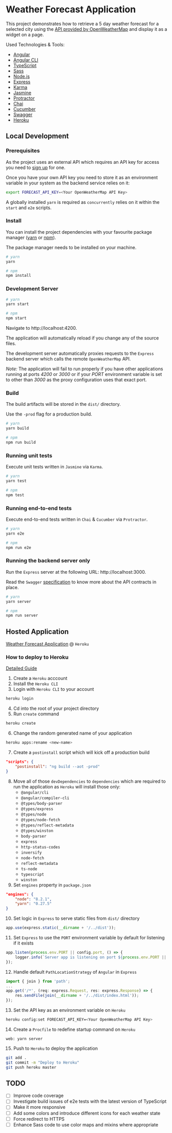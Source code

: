 # Weather Forecast Application

This project demonstrates how to retrieve a 5 day weather forecast for a  selected city using the [API provided by OpenWeatherMap](http://openweathermap.org/forecast5) and display it as a widget on a page.

Used Technologies & Tools:
- [Angular](https://angular.io/)
- [Angular CLI](https://cli.angular.io/)
- [TypeScript](https://www.typescriptlang.org/)
- [Sass](http://sass-lang.com/)
- [Node.js](https://nodejs.org/)
- [Express](https://expressjs.com/)
- [Karma](https://karma-runner.github.io/1.0/index.html)
- [Jasmine](https://jasmine.github.io/)
- [Protractor](http://www.protractortest.org/#/)
- [Chai](http://chaijs.com/)
- [Cucumber](https://cucumber.io/)
- [Swagger](https://swagger.io/)
- [Heroku](https://www.heroku.com/)

## Local Development

### Prerequisites

As the project uses an external API which requires an API key for access you need to [sign up](http://openweathermap.org/appid) for one.

Once you have your own API key you need to store it as an environment variable in your system as the backend service relies on it:

```sh
export FORECAST_API_KEY=<Your OpenWeatherMap API Key>
```

A globally installed `yarn` is required as `concurrently` relies on it within the `start` and `e2e` scripts.

### Install

You can install the project dependencies with your favourite package manager ([yarn](https://yarnpkg.com/) or [npm](https://www.npmjs.com/)).

The package manager needs to be installed on your machine.

```sh
# yarn
yarn

# npm
npm install
```

### Development Server

```sh
# yarn
yarn start

# npm
npm start
```

Navigate to http://localhost:4200.

The application will automatically reload if you change any of the source files.

The development server automatically proxies requests to the `Express` backend server which calls the remote `OpenWeatherMap` API.

_Note:_ The application will fail to run properly if you have other applications running at ports _4200_ or _3000_ or if your _PORT_ environment variable is set to other than _3000_ as the proxy configuration uses that exact port.

### Build

The build artifacts will be stored in the `dist/` directory.

Use the `-prod` flag for a production build.

```sh
# yarn
yarn build

# npm
npm run build
```

### Running unit tests

Execute unit tests written in `Jasmine` via `Karma`.

```sh
# yarn
yarn test

# npm
npm test
```

### Running end-to-end tests

Execute end-to-end tests written in `Chai` & `Cucumber` via `Protractor`.

```sh
# yarn
yarn e2e

# npm
npm run e2e
```

### Running the backend server only

Run the `Express` server at the following URL: http://localhost:3000.

Read the `Swagger` [specification](https://github.com/SuNR0N/weather-forecast/blob/master/server/swagger.yaml) to know more about the API contracts in place.

```sh
# yarn
yarn server

# npm
npm run server
```

## Hosted Application

[Weather Forecast Application](https://weather-forecast-demo.herokuapp.com/) @ `Heroku`

### How to deploy to Heroku

[Detailed Guide](https://devcenter.heroku.com/articles/getting-started-with-nodejs#set-up)

1. Create a `Heroku` acccount
2. Install the `Heroku CLI`
3. Login with `Heroku CLI` to your account
```sh
heroku login
```
4. Cd into the root of your project directory
5. Run `create` command
```sh
heroku create
```
6. Change the random generated name of your application
```sh
heroku apps:rename <new-name>
```
7. Create a `postinstall` script which will kick off a production build
```json
"scripts": {
    "postinstall": "ng build --aot -prod"
}
```
8. Move all of those `devDependencies` to `dependencies` which are required to run the application as `Heroku` will install those only:
    - `@angular/cli`
    - `@angular/compiler-cli`
    - `@types/body-parser`
    - `@types/express`
    - `@types/node`
    - `@types/node-fetch`
    - `@types/reflect-metadata`
    - `@types/winston`
    - `body-parser`
    - `express`
    - `http-status-codes`
    - `inversify`
    - `node-fetch`
    - `reflect-metadata`
    - `ts-node`
    - `typescript`
    - `winston`
9. Set `engines` property in `package.json`
```json
"engines": {
    "node": "8.2.1",
    "yarn": "0.27.5"
}
```
10. Set logic in `Express` to serve static files from `dist/` directory
```typescript
app.use(express.static(__dirname + '/../dist'));
```
11. Set `Express` to use the `PORT` environment variable by default for listening if it exists
```typescript
app.listen(process.env.PORT || config.port, () => {
    logger.info(`Server app is listening on port ${process.env.PORT || config.port}!`);
});
```
12. Handle default `PathLocationStrategy` of `Angular` in `Express`
```typescript
import { join } from 'path';
...
app.get('/*', (req: express.Request, res: express.Response) => {
    res.sendFile(join(__dirname + '/../dist/index.html'));
});
```
13. Set the API key as an environment variable on `Heroku`
```sh
heroku config:set FORECAST_API_KEY=<Your OpenWeatherMap API Key>
```
14. Create a `Procfile` to redefine startup command on `Heroku`
```
web: yarn server
```
15. Push to `Heroku` to deploy the application
```sh
git add .
git commit -m "Deploy to Heroku"
git push heroku master
```

## TODO

- [ ] Improve code coverage
- [ ] Investigate build issues of e2e tests with the latest version of TypeScript
- [ ] Make it more responsive
- [ ] Add some colors and introduce different icons for each weather state
- [ ] Force redirect to HTTPS
- [ ] Enhance Sass code to use color maps and mixins where appropriate
